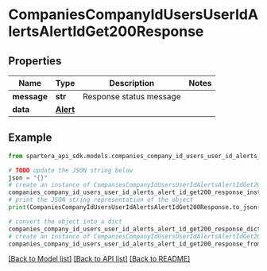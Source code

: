 # CompaniesCompanyIdUsersUserIdAlertsAlertIdGet200Response


## Properties

Name | Type | Description | Notes
------------ | ------------- | ------------- | -------------
**message** | **str** | Response status message | 
**data** | [**Alert**](Alert.md) |  | 

## Example

```python
from spartera_api_sdk.models.companies_company_id_users_user_id_alerts_alert_id_get200_response import CompaniesCompanyIdUsersUserIdAlertsAlertIdGet200Response

# TODO update the JSON string below
json = "{}"
# create an instance of CompaniesCompanyIdUsersUserIdAlertsAlertIdGet200Response from a JSON string
companies_company_id_users_user_id_alerts_alert_id_get200_response_instance = CompaniesCompanyIdUsersUserIdAlertsAlertIdGet200Response.from_json(json)
# print the JSON string representation of the object
print(CompaniesCompanyIdUsersUserIdAlertsAlertIdGet200Response.to_json())

# convert the object into a dict
companies_company_id_users_user_id_alerts_alert_id_get200_response_dict = companies_company_id_users_user_id_alerts_alert_id_get200_response_instance.to_dict()
# create an instance of CompaniesCompanyIdUsersUserIdAlertsAlertIdGet200Response from a dict
companies_company_id_users_user_id_alerts_alert_id_get200_response_from_dict = CompaniesCompanyIdUsersUserIdAlertsAlertIdGet200Response.from_dict(companies_company_id_users_user_id_alerts_alert_id_get200_response_dict)
```
[[Back to Model list]](../README.md#documentation-for-models) [[Back to API list]](../README.md#documentation-for-api-endpoints) [[Back to README]](../README.md)


